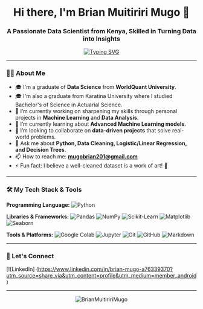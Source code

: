 <h1 align="center">Hi there, I'm Brian Muitiriri Mugo 👋</h1>
<h3 align="center">A Passionate Data Scientist from Kenya, Skilled in Turning Data into Insights</h3>

<p align="center">
  <a href="https://git.io/typing-svg"><img src="https://readme-typing-svg.demolab.com?font=Fira+Code&pause=1000&color=22F90F&center=true&vCenter=true&width=435&lines=Data+Scientist;Python+Developer;Machine+Learning+Enthusiast;Problem+Solver" alt="Typing SVG" /></a>
</p>

---

### 🧑‍💻 About Me

- 🎓 I'm a graduate of **Data Science** from **WorldQuant University**.
- 🎓 I'm also a graduate from Karatina University where I studied Bachelor's of Science in Actuarial Science.
- 🔭 I’m currently working on sharpening my skills through personal projects in **Machine Learning** and **Data Analysis**.
- 🌱 I’m currently learning about **Advanced Machine Learning models**.
- 👯 I’m looking to collaborate on **data-driven projects** that solve real-world problems.
- 💬 Ask me about **Python, Data Cleaning, Logistic/Linear Regression, and Decision Trees**.
- 📫 How to reach me: **mugobrian201@gmail.com**
- ⚡ Fun fact: I believe a well-cleaned dataset is a work of art! 🎨

---

### 🛠️ My Tech Stack & Tools

**Programming Language:**
![Python](https://img.shields.io/badge/Python-3776AB?style=for-the-badge&logo=python&logoColor=white)

**Libraries & Frameworks:**
![Pandas](https://img.shields.io/badge/Pandas-2C2D72?style=for-the-badge&logo=pandas&logoColor=white)
![NumPy](https://img.shields.io/badge/Numpy-777BB4?style=for-the-badge&logo=numpy&logoColor=white)
![Scikit-Learn](https://img.shields.io/badge/Scikit_Learn-FF9A00?style=for-the-badge&logo=scikit-learn&logoColor=white)
![Matplotlib](https://img.shields.io/badge/Matplotlib-%23ffffff.svg?style=for-the-badge&logo=Matplotlib&logoColor=black)
![Seaborn](https://img.shields.io/badge/Seaborn-3776AB?style=for-the-badge&logo=seaborn&logoColor=white)

**Tools & Platforms:**
![Google Colab](https://img.shields.io/badge/Google_Colab-F9AB00?style=for-the-badge&logo=google-colab&logoColor=white)
![Jupyter](https://img.shields.io/badge/Jupyter-F37626.svg?style=for-the-badge&logo=Jupyter&logoColor=white)
![Git](https://img.shields.io/badge/Git-F05032?style=for-the-badge&logo=git&logoColor=white)
![GitHub](https://img.shields.io/badge/GitHub-100000?style=for-the-badge&logo=github&logoColor=white)
![Markdown](https://img.shields.io/badge/Markdown-000000?style=for-the-badge&logo=markdown&logoColor=white)

---

### 🔗 Let's Connect

[![LinkedIn] (https://www.linkedin.com/in/brian-mugo-a76339370?utm_source=share_via&utm_content=profile&utm_medium=member_android)

---

<p align="center"> 
  <img src="https://komarev.com/ghpvc/?username=BrianMuitiririMugo&label=Profile%20Views&color=0e75b6&style=flat" alt="BrianMuitiririMugo" /> 
</p>

